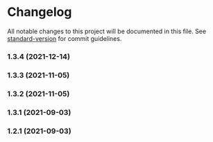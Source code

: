 # Changelog

All notable changes to this project will be documented in this file. See [standard-version](https://github.com/conventional-changelog/standard-version) for commit guidelines.

### 1.3.4 (2021-12-14)

### 1.3.3 (2021-11-05)

### 1.3.2 (2021-11-05)

### 1.3.1 (2021-09-03)

### 1.2.1 (2021-09-03)
